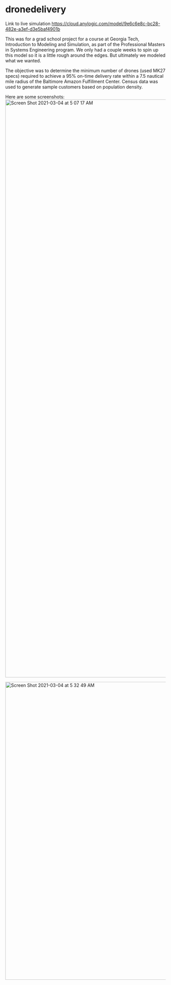 # dronedelivery

Link to live simulation
https://cloud.anylogic.com/model/9e6c6e8c-bc28-482e-a3ef-d3e5baf4901b

This was for a grad school project for a course at Georgia Tech, Introduction to Modeling and Simulation, as part of the Professional Masters in Systems Engineering program. We only had a couple weeks to spin up this model so it is a little rough around the edges. But ultimately we modeled what we wanted.

The objective was to determine the minimum number of drones (used MK27 specs) required to achieve a 95% on-time delivery rate within a 7.5 nautical mile radius of the Baltimore Amazon Fulfillment Center. Census data was used to generate sample customers based on population density.

Here are some screenshots:
<img width="1808" alt="Screen Shot 2021-03-04 at 5 07 17 AM" src="https://user-images.githubusercontent.com/12982770/109970593-18f62080-7caa-11eb-9876-d9d0259d2735.png">

<img width="932" alt="Screen Shot 2021-03-04 at 5 32 49 AM" src="https://user-images.githubusercontent.com/12982770/109971446-1ea03600-7cab-11eb-99a8-389eee1a303e.png">
